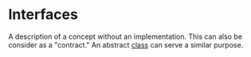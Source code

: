 # Interfaces

A description of a concept without an implementation. This can also be consider as a "contract." An abstract [class][concept-classes] can serve a similar purpose.

[concept-classes]: ./classes.md
